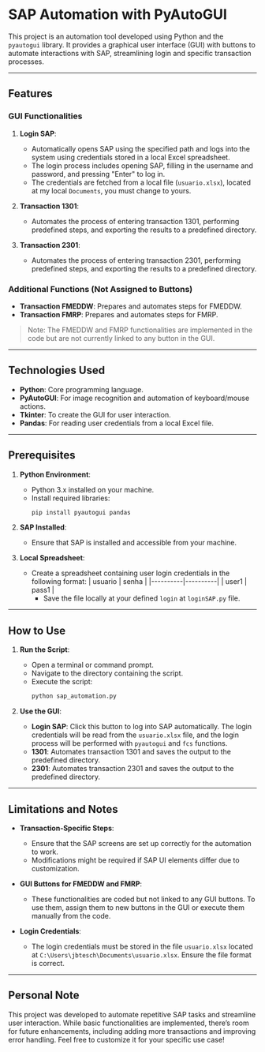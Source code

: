 # SAP Automation with PyAutoGUI

This project is an automation tool developed using Python and the `pyautogui` library. It provides a graphical user interface (GUI) with buttons to automate interactions with SAP, streamlining login and specific transaction processes.

---

## Features

### GUI Functionalities
1. **Login SAP**:
   - Automatically opens SAP using the specified path and logs into the system using credentials stored in a local Excel spreadsheet.
   - The login process includes opening SAP, filling in the username and password, and pressing "Enter" to log in.
   - The credentials are fetched from a local file (`usuario.xlsx`), located at my local `Documents`, you must change to yours.

2. **Transaction 1301**:
   - Automates the process of entering transaction 1301, performing predefined steps, and exporting the results to a predefined directory.

3. **Transaction 2301**:
   - Automates the process of entering transaction 2301, performing predefined steps, and exporting the results to a predefined directory.

### Additional Functions (Not Assigned to Buttons)
- **Transaction FMEDDW**: Prepares and automates steps for FMEDDW.
- **Transaction FMRP**: Prepares and automates steps for FMRP.

> Note: The FMEDDW and FMRP functionalities are implemented in the code but are not currently linked to any button in the GUI.

---

## Technologies Used

- **Python**: Core programming language.
- **PyAutoGUI**: For image recognition and automation of keyboard/mouse actions.
- **Tkinter**: To create the GUI for user interaction.
- **Pandas**: For reading user credentials from a local Excel file.

---

## Prerequisites

1. **Python Environment**:
   - Python 3.x installed on your machine.
   - Install required libraries:
     ```bash
     pip install pyautogui pandas
     ```

2. **SAP Installed**:
   - Ensure that SAP is installed and accessible from your machine.

3. **Local Spreadsheet**:
   - Create a spreadsheet containing user login credentials in the following format:
     |  usuario |   senha  |
     |----------|----------|
     |   user1  |   pass1  |
     - Save the file locally at your defined `login` at `loginSAP.py` file.

---

## How to Use

1. **Run the Script**:
   - Open a terminal or command prompt.
   - Navigate to the directory containing the script.
   - Execute the script:
     ```bash
     python sap_automation.py
     ```

2. **Use the GUI**:
   - **Login SAP**: Click this button to log into SAP automatically. The login credentials will be read from the `usuario.xlsx` file, and the login process will be performed with `pyautogui` and `fcs` functions.
   - **1301**: Automates transaction 1301 and saves the output to the predefined directory.
   - **2301**: Automates transaction 2301 and saves the output to the predefined directory.

---

## Limitations and Notes

- **Transaction-Specific Steps**:
  - Ensure that the SAP screens are set up correctly for the automation to work.
  - Modifications might be required if SAP UI elements differ due to customization.

- **GUI Buttons for FMEDDW and FMRP**:
  - These functionalities are coded but not linked to any GUI buttons. To use them, assign them to new buttons in the GUI or execute them manually from the code.

- **Login Credentials**:
  - The login credentials must be stored in the file `usuario.xlsx` located at `C:\Users\jbtesch\Documents\usuario.xlsx`. Ensure the file format is correct.

---

## Personal Note

This project was developed to automate repetitive SAP tasks and streamline user interaction. While basic functionalities are implemented, there’s room for future enhancements, including adding more transactions and improving error handling. Feel free to customize it for your specific use case!
